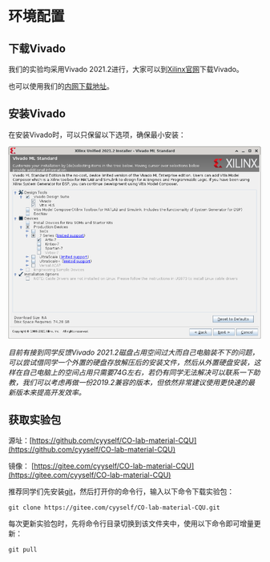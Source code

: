 # 环境配置

## 下载Vivado

我们的实验均采用Vivado 2021.2进行，大家可以到[Xilinx官网](https://www.xilinx.com/support/download.html)下载Vivado。

也可以使用我们的[内网下载地址](http://172.20.106.26/Xilinx_Unified_2021.2_1021_0703.tar.gz)。

## 安装Vivado

在安装Vivado时，可以只保留以下选项，确保最小安装：

![vivado_install](img/vivado_install.png)

*目前有接到同学反馈Vivado 2021.2磁盘占用空间过大而自己电脑装不下的问题，可以尝试借同学一个外置的硬盘存放解压后的安装文件，然后从外置硬盘安装，这样在自己电脑上的空间占用只需要74G左右，若仍有同学无法解决可以联系一下助教，我们可以考虑再做一份2019.2兼容的版本，但依然非常建议使用更快速的最新版本来提高开发效率。*

## 获取实验包

源址：[https://github.com/cyyself/CO-lab-material-CQU](https://github.com/cyyself/CO-lab-material-CQU)

镜像：
[https://gitee.com/cyyself/CO-lab-material-CQU](https://gitee.com/cyyself/CO-lab-material-CQU)

推荐同学们先安装[git](https://git-scm.com/)，然后打开你的命令行，输入以下命令下载实验包：

```shell
git clone https://gitee.com/cyyself/CO-lab-material-CQU.git
```

每次更新实验包时，先将命令行目录切换到该文件夹中，使用以下命令即可增量更新：

```shell
git pull
```